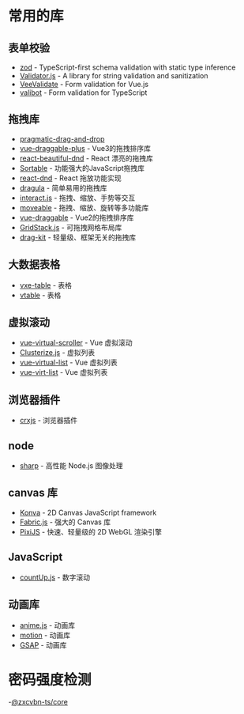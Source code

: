 # 常用的库

## 表单校验

- [zod](https://github.com/colinhacks/zod) - TypeScript-first schema validation with static type inference
- [Validator.js](https://github.com/validatorjs/validator.js) - A library for string validation and sanitization
- [VeeValidate](https://vee-validate.logaretm.com/v4/) - Form validation for Vue.js
- [valibot](https://valibot.dev/) - Form validation for TypeScript

## 拖拽库

- [pragmatic-drag-and-drop](https://github.com/atlassian/pragmatic-drag-and-drop)
- [vue-draggable-plus](https://vue-draggable-plus.pages.dev/) - Vue3的拖拽排序库
- [react-beautiful-dnd](https://github.com/atlassian/react-beautiful-dnd) - React 漂亮的拖拽库
- [Sortable](https://github.com/SortableJS/Sortable) - 功能强大的JavaScript拖拽库
- [react-dnd](https://react-dnd.github.io/react-dnd/) - React 拖放功能实现
- [dragula](https://bevacqua.github.io/dragula/) - 简单易用的拖拽库
- [interact.js](https://interactjs.io/) - 拖拽、缩放、手势等交互
- [moveable](https://github.com/daybrush/moveable) - 拖拽、缩放、旋转等多功能库
- [vue-draggable](https://github.com/SortableJS/Vue.Draggable) - Vue2的拖拽排序库
- [GridStack.js](https://gridstackjs.com/) - 可拖拽网格布局库
- [drag-kit](https://github.com/daybrush/drag-kit) - 轻量级、框架无关的拖拽库

## 大数据表格

- [vxe-table](https://github.com/x-extends/vxe-table) - 表格
- [vtable](https://visactor.com/vtable) - 表格

## 虚拟滚动

- [vue-virtual-scroller](https://github.com/Akryum/vue-virtual-scroller) - Vue 虚拟滚动
- [Clusterize.js](https://github.com/NeXTs/Clusterize.js) - 虚拟列表
- [vue-virtual-list](https://github.com/tangbc/vue-virtual-list) - Vue 虚拟列表
- [vue-virt-list](https://keno-lee.github.io/vue-virt-list/) - Vue 虚拟列表

## 浏览器插件

- [crxjs](https://crxjs.dev/vite-plugin/) - 浏览器插件

## node

- [sharp](https://sharp.nodejs.cn/) - 高性能 Node.js 图像处理

## canvas 库

- [Konva](https://konvajs.org/) - 2D Canvas JavaScript framework
- [Fabric.js](http://fabricjs.com/) - 强大的 Canvas 库
- [PixiJS](https://pixijs.com/) - 快速、轻量级的 2D WebGL 渲染引擎

## JavaScript

- [countUp.js](https://github.com/inorganik/countUp.js) - 数字滚动

## 动画库

- [anime.js](https://animejs.com/) - 动画库
- [motion](https://motion.dev/) - 动画库
- [GSAP](https://gsap.com/) - 动画库

# 密码强度检测

-[@zxcvbn-ts/core](https://www.npmjs.com/package/@zxcvbn-ts/core)
